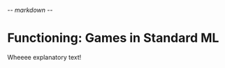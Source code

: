 -*- markdown -*-

Functioning: Games in Standard ML
=================================

Wheeee explanatory text!